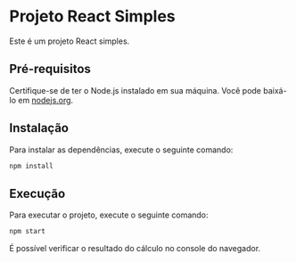 # Projeto React Simples

Este é um projeto React simples.

## Pré-requisitos

Certifique-se de ter o Node.js instalado em sua máquina. Você pode baixá-lo em [nodejs.org](https://nodejs.org/).

## Instalação

Para instalar as dependências, execute o seguinte comando:

```bash
npm install
```

## Execução

Para executar o projeto, execute o seguinte comando:

```bash
npm start
```

É possível verificar o resultado do cálculo no console do navegador.
